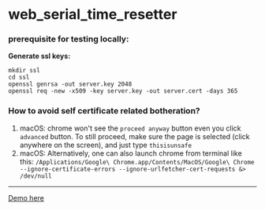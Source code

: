 # web_serial_time_resetter

### prerequisite for testing locally:
**Generate ssl keys:**
```shell
mkdir ssl
cd ssl
openssl genrsa -out server.key 2048
openssl req -new -x509 -key server.key -out server.cert -days 365
```
### How to avoid self certificate related botheration?
1. macOS: chrome won't see the `proceed anyway` button even you click `advanced` button. To still proceed, make sure the page is selected (click anywhere on the screen), and just type `thisisunsafe`
2. macOS: Alternatively, one can also launch chrome from terminal like this: `/Applications/Google\ Chrome.app/Contents/MacOS/Google\ Chrome --ignore-certificate-errors --ignore-urlfetcher-cert-requests &> /dev/null`

---

[Demo here](https://devatdbsutdio.github.io/webserial_time_resetter/public/index.html)
